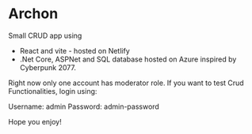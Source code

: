 # Archon
Small CRUD app using
- React and vite - hosted on Netlify
- .Net Core, ASPNet and SQL database hosted on Azure
inspired by Cyberpunk 2077.

Right now only one account has moderator role.
If you want to test Crud Functionalities, login using:

Username: admin
Password: admin-password

Hope you enjoy!
